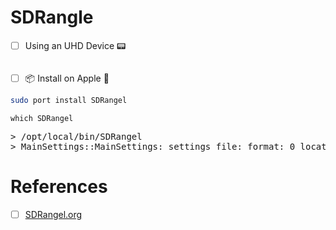 # SDRangle

- [ ] Using an UHD Device &#x1F4DF;

```zsh
```

- [ ] 	&#x1F4E6; Install on Apple &#x1F34E;

```zsh
sudo port install SDRangel
```

```
which SDRangel
```
<pre>
> /opt/local/bin/SDRangel
> MainSettings::MainSettings: settings file: format: 0 location: ~/Library/Preferences/com.f4exb.SDRangel.plist
</pre>

# References

- [ ] [SDRangel.org](https://www.sdrangel.org/)
